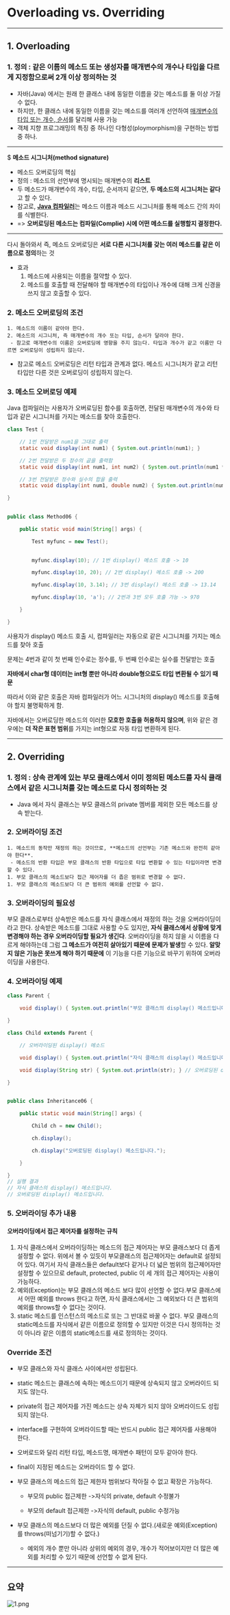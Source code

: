 # Overloading vs. Overriding

------

## 1. Overloading

### 1. 정의 : 같은 이름의 메소드 또는 생성자를 매개변수의 개수나 타입을 다르게 지정함으로써 2개 이상 정의하는 것

- 자바(Java) 에서는 원래 한 클래스 내에 동일한 이름을 갖는 메소드를 둘 이상 가질 수 없다.
- 하지만, 한 클래스 내에 동일한 이름을 갖는 메소드를 여러개 선언하여 <u>매개변수의 타입 또는 개수, 순서</u>를 달리해 사용 가능
- 객체 지향 프로그래밍의 특징 중 하나인 다형성(ploymorphism)을 구현하는 방법 중 하나.

------

$ **메소드 시그니처(method signature)**

- 메소드 오버로딩의 핵심
- 정의 : 메소드의 선언부에 명시되는 매개변수의 **리스트**
- 두 메소드가 매개변수의 개수, 타입, 순서까지 같으면, **두 메소드의 시그니처는 같다**고 할 수 있다.
- 참고로, <u>**Java 컴파일러**</u>는 메소드 이름과 메소드 시그니처를 통해 메소드 간의 차이를 식별한다.
- => **오버로딩된 메소드는 컴파일(Complie) 시에 어떤 메소드를 실행할지 결정한다.**

------

다시 돌아와서 즉, 메소드 오버로딩은 **서로 다른 시그니처를 갖는 여러 메소드를 같은 이름으로 정의**하는 것

- 효과
  1. 메소드에 사용되는 이름을 절약할 수 있다.
  2. 메소드를 호출할 때 전달해야 할 매개변수의 타입이나 개수에 대해 크게 신경을 쓰지 않고 호출할 수 있다.

### 2. 메소드 오버로딩의 조건

	1. 메소드의 이름이 같아야 한다.
 	2. 메소드의 시그니처, 즉 매개변수의 개수 또는 타입, 순서가 달라야 한다.
     - 참고로 매개변수의 이름은 오버로딩에 영향을 주지 않는다. 타입과 개수가 같고 이름만 다르면 오버로딩이 성립하지 않는다.

- 참고로 메소드 오버로딩은 리턴 타입과 관계과 없다. 메소드 시그니처가 같고 리턴 타입만 다른 것은 오버로딩이 성립하지 않는다.



### 3. 메소드 오버로딩 예제

Java 컴파일러는 사용자가 오버로딩된 함수를 호출하면, 전달된 매개변수의 개수와 타입과 같은 시그니처를 가지는 메소드를 찾아 호출한다.

```java
class Test {

  	// 1번 전달받은 num1을 그대로 출력
    static void display(int num1) { System.out.println(num1); }	 

  	// 2번 전달받은 두 정수의 곲을 출력함
    static void display(int num1, int num2) { System.out.println(num1 * num2); }	

  	// 3번 전달받은 정수와 실수의 합을 출력
    static void display(int num1, double num2) { System.out.println(num1 + num2); }	

}

 
public class Method06 {

    public static void main(String[] args) {

        Test myfunc = new Test();

 
        myfunc.display(10);	// 1번 display() 메소드 호출 -> 10

        myfunc.display(10, 20); // 2번 display() 메소드 호출 -> 200

        myfunc.display(10, 3.14); // 3번 display() 메소드 호출 -> 13.14

        myfunc.display(10, 'a'); // 2번과 3번 모두 호출 가능 -> 970

    }

}
```

사용자가 display() 메소드 호출 시, 컴파일러는 자동으로 같은 시그니처를 가지는 메소드를 찾아 호출

문제는 4번과 같이 첫 번째 인수로는 정수를, 두 번째 인수로는 실수를 전달받는 호출

**자바에서 char형 데이터는 int형 뿐만 아니라 double형으로도 타입 변환될 수 있기 때문**

따라서 이와 같은 호출은 자바 컴파일러가 어느 시그니처의 display() 메소드를 호출해야 할지 불명확하게 함.

자바에서는 오버로딩한 메소드의 이러한 **모호한 호출을 허용하지 않으며**, 위와 같은 경우에는 **더 작은 표현 범위**를 가지는 int형으로 자동 타입 변환하게 된다.



------

## 2. Overriding

### 1. 정의 : 상속 관계에 있는 부모 클래스에서 이미 정의된 메소드를 자식 클래스에서 같은 시그니쳐를 갖는 메소드로 다시 정의하는 것

- Java 에서 자식 클래스는 부모 클래스의 private  멤버를 제외한 모든 메소드를 상속 받는다.

### 2. 오버라이딩 조건

 	1. 메소드의 동작만 재정의 하는 것이므로, **메소드의 선언부는 기존 메소드와 완전히 같아야 한다**.
     - 메소드의 반환 타입은 부모 클래스의 반환 타입으로 타입 변환할 수 있는 타입이라면 변경할 수 있다.
	1. 부모 클래스의 메소드보다 접근 제어자를 더 좁은 범위로 변경할 수 없다.
	1. 부모 클래스의 메소드보다 더 큰 범위의 예외를 선언할 수 없다.

### 3. 오버라이딩의 필요성

부모 클래스로부터 상속받은 메소드를 자식 클래스에서 재정의 하는 것을 오버라이딩이라고 한다. 상속받은 메소드를 그대로 사용할 수도 있지만, **자식 클래스에서 상황에 맞게 변경해야 하는 경우 오버라이딩할 필요가 생긴다**. 오버라이딩을 하지 않을 시 이름을 다르게 해야하는데 그럼 **그 메소드가 여전히 살아있기 때문에 문제가 발생**할 수 있다. **알맞지 않은 기능은 못쓰게 해야 하기 때문에** 이 기능을 다른 기능으로 바꾸기 위하여 오버라이딩을 사용한다.

### 4. 오버라이딩 예제

```java
class Parent {

    void display() { System.out.println("부모 클래스의 display() 메소드입니다."); }

}

class Child extends Parent {

    // 오버라이딩된 display() 메소드

    void display() { System.out.println("자식 클래스의 display() 메소드입니다."); }

    void display(String str) { System.out.println(str); } // 오버로딩된 display() 메소드

}

 
public class Inheritance06 {

    public static void main(String[] args) {

        Child ch = new Child();

        ch.display();

        ch.display("오버로딩된 display() 메소드입니다.");

    }

}
// 실행 결과
// 자식 클래스의 display() 메소드입니다.
// 오버로딩된 display() 메소드입니다.
```



### 5. 오버라이딩 추가 내용

#### 오버라이딩에서 접근 제어자를 설정하는 규칙

1. 자식 클래스에서 오버라이딩하는 메소드의 접근 제어자는 부모 클래스보다 더 좁게 설정할 수 없다. 위에서 볼 수 있듯이 부모클래스의 접근제어자는 default로 설정되어 있다. 여기서 자식 클래스들은 default보다 같거나 더 넓은 범위의 접근제어자만 설정할 수 있으므로 default, protected, public 이 세 개의 접근 제어자는 사용이 가능하다.
2. 예외(Exception)는 부모 클래스의 메소드 보다 많이 선언할 수 없다.부모 클래스에서 어떤 예외를 throws 한다고 하면, 자식 클래스에서는 그 예외보다 더 큰 범위의 예외를 throws할 수 없다는 것이다.
3. static 메소드를 인스턴스의 메소드로 또는 그 반대로 바꿀 수 없다. 부모 클래스의 static메소드를 자식에서 같은 이름으로 정의할 수 있지만 이것은 다시 정의하는 것이 아니라 같은 이름의 static메소드를 새로 정의하는 것이다.

### Override 조건

- 부모 클래스와 자식 클래스 사이에서만 성립된다.

- static 메소드는 클래스에 속하는 메소드이기 때문에 상속되지 않고 오버라이드 되지도 않는다.

- private의 접근 제어자를 가진 메소드는 상속 자체가 되지 않아 오버라이드도 성립되지 않는다.

- interface를 구현하여 오버라이드할 때는 반드시 public 접근 제어자를 사용해야 한다.

- 오버로드와 달리 리턴 타입, 메소드명, 매개변수 패턴이 모두 같아야 한다.

- final이 지정된 메소드는 오버라이드 할 수 없다.

- 부모 클래스의 메소드의 접근 제한자 범위보다 작아질 수 없고 확장은 가능하다.

  - 부모의 public 접근제한 ->자식의 private, default 수정불가

  - 부모의 default 접근제한 ->자식의 default, public 수정가능

- 부모 클래스의 메소드보다 더 많은 예외를 던질 수 없다.(새로운 예외(Exception)를 throws(떠넘기기)할 수 없다.)
  - 예외의 개수 뿐만 아니라 상위의 예외의 경우, 개수가 적어보이지만 더 많은 예외를 처리할 수 있기 때문에 선언할 수 없게 된다.



------

## 요약

![1.png](/Users/kit938639/Documents/study/CS-Study/week4_Java/Overloading_Overriding/img/1.png)